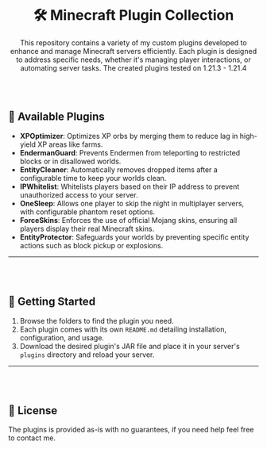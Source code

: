 
<div align="center">

# 🛠️ Minecraft Plugin Collection

This repository contains a variety of my custom plugins developed to enhance and manage Minecraft servers efficiently. Each plugin is designed to address specific needs, whether it's managing player interactions, or automating server tasks. The created plugins tested on 1.21.3 - 1.21.4

</div>

<br><br>

## 📂 Available Plugins

- **XPOptimizer**: Optimizes XP orbs by merging them to reduce lag in high-yield XP areas like farms.
- **EndermanGuard**: Prevents Endermen from teleporting to restricted blocks or in disallowed worlds.
- **EntityCleaner**: Automatically removes dropped items after a configurable time to keep your worlds clean.
- **IPWhitelist**: Whitelists players based on their IP address to prevent unauthorized access to your server.
- **OneSleep**: Allows one player to skip the night in multiplayer servers, with configurable phantom reset options.
- **ForceSkins**: Enforces the use of official Mojang skins, ensuring all players display their real Minecraft skins.
- **EntityProtector**: Safeguards your worlds by preventing specific entity actions such as block pickup or explosions.

---

<br><br>

## 🚀 Getting Started

1. Browse the folders to find the plugin you need.
2. Each plugin comes with its own `README.md` detailing installation, configuration, and usage.
3. Download the desired plugin's JAR file and place it in your server's `plugins` directory and reload your server.

---

<br><br>

## 📜 License

The plugins is provided as-is with no guarantees, if you need help feel free to contact me.
